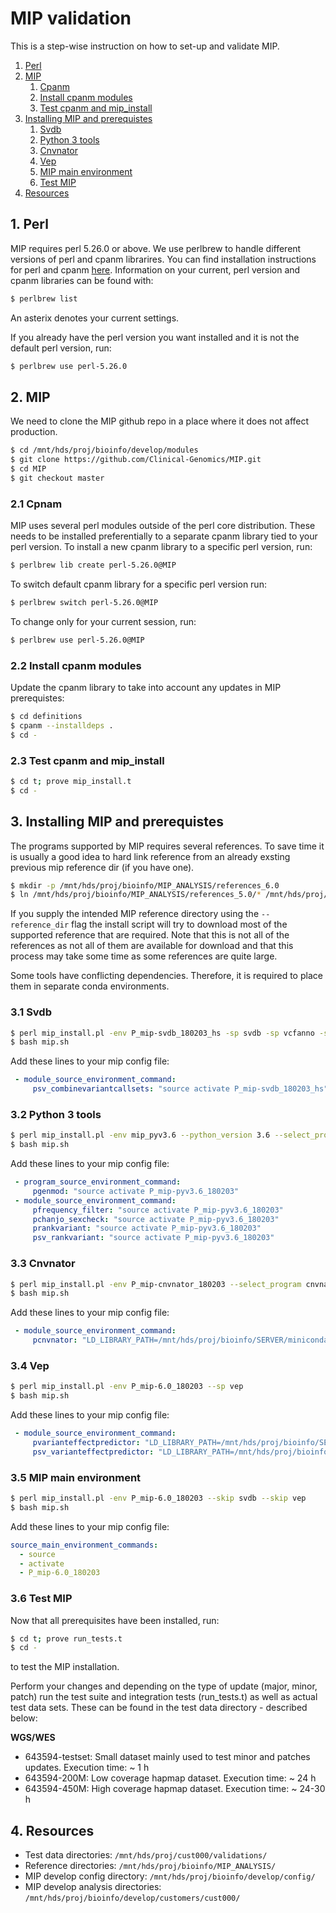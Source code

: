 # MIP validation
This is a step-wise instruction on how to set-up and validate MIP.

   1. [Perl](#1-perl)
   1. [MIP](#2-mip)
       1. [Cpanm](#21-cpanm)   
       1. [Install cpanm modules](#22-install-cpanm-modules)
       1. [Test cpanm and mip_install](#23-test-cpanm-and-mip_install)
   1. [Installing MIP and prerequistes](#3-installing-mip-and-prerequistes)
       1. [Svdb](#31-svdb)
       1. [Python 3 tools](#32-python-3-tools)
       1. [Cnvnator](#33-cnvnator)
       1. [Vep](#34-vep)
       1. [MIP main environment](#35-mip-main-environment)
       1. [Test MIP](#36-test-mip)
   1.  [Resources](#4-resources)

## 1. Perl
MIP requires perl 5.26.0 or above. We use perlbrew to handle different versions of perl and cpanm librarires. You can find installation instructions for perl and cpanm [here](https://github.com/Clinical-Genomics/development/blob/master/perl/installation/installation.md). Information on your current, perl version and cpanm libraries can be found with:
```Bash
$ perlbrew list
```
An asterix denotes your current settings.

If you already have the perl version you want installed and it is not the default perl version, run:
```Bash
$ perlbrew use perl-5.26.0
```

## 2. MIP
We need to clone the MIP github repo in a place where it does not affect production.
```Bash
$ cd /mnt/hds/proj/bioinfo/develop/modules
$ git clone https://github.com/Clinical-Genomics/MIP.git
$ cd MIP
$ git checkout master
```

### 2.1 Cpnam 
MIP uses several perl modules outside of the perl core distribution. These needs to be installed preferentially to a separate cpanm library tied to your perl version. To install a new cpanm library to a specific perl version, run:
```Bash
$ perlbrew lib create perl-5.26.0@MIP
```
To switch default cpanm library for a specific perl version run:
```Bash
$ perlbrew switch perl-5.26.0@MIP
```
To change only for your current session, run:
```Bash
$ perlbrew use perl-5.26.0@MIP
```

### 2.2 Install cpanm modules
Update the cpanm library to take into account any updates in MIP prerequistes:
```Bash
$ cd definitions
$ cpanm --installdeps .
$ cd -
```

### 2.3 Test cpanm and mip_install
```Bash
$ cd t; prove mip_install.t
$ cd -
```

## 3. Installing MIP and prerequistes
The programs supported by MIP requires several references. To save time it is usually a good idea to hard link reference from an already exsting previous mip reference dir (if you have one).
```Bash
$ mkdir -p /mnt/hds/proj/bioinfo/MIP_ANALYSIS/references_6.0
$ ln /mnt/hds/proj/bioinfo/MIP_ANALYSIS/references_5.0/* /mnt/hds/proj/bioinfo/MIP_ANALYSIS/references_6.0
```

If you supply the intended MIP reference directory using the `--reference_dir` flag the install script will try to download most of the supported reference that are required. Note that this is not all of the references as not all of them are available for download and that this process may take some time as some references are quite large. 

Some tools have conflicting dependencies. Therefore, it is required to place them in separate conda environments.

### 3.1 Svdb 
```Bash
$ perl mip_install.pl -env P_mip-svdb_180203_hs -sp svdb -sp vcfanno -sp vt -sp bcftools -sp htslib -sp picard
$ bash mip.sh
```
Add these lines to your mip config file:
```YAML
 - module_source_environment_command:
     psv_combinevariantcallsets: "source activate P_mip-svdb_180203_hs"
```

### 3.2 Python 3 tools
```Bash
$ perl mip_install.pl -env mip_pyv3.6 --python_version 3.6 --select_program genmod --select_program chanjo --select_program variant_integrity
$ bash mip.sh
```
Add these lines to your mip config file:
```YAML
 - program_source_environment_command:
     pgenmod: "source activate P_mip-pyv3.6_180203"
 - module_source_environment_command:
     pfrequency_filter: "source activate P_mip-pyv3.6_180203"
     pchanjo_sexcheck: "source activate P_mip-pyv3.6_180203"
     prankvariant: "source activate P_mip-pyv3.6_180203"
     psv_rankvariant: "source activate P_mip-pyv3.6_180203"
```

### 3.3 Cnvnator
```Bash
$ perl mip_install.pl -env P_mip-cnvnator_180203 --select_program cnvnator
$ bash mip.sh
```
Add these lines to your mip config file:
```YAML
 - module_source_environment_command:
     pcnvnator: "LD_LIBRARY_PATH=/mnt/hds/proj/bioinfo/SERVER/miniconda/lib/:$LD_LIBRARY_PATH; export LD_LIBRARY_PATH; source /mnt/hds/proj/bioinfo/SERVER/miniconda/envs/mip_cnvnator/root/bin/thisroot.sh; source activate P_mip-cnvnator_180203"        
```

### 3.4 Vep
```Bash
$ perl mip_install.pl -env P_mip-6.0_180203 --sp vep
$ bash mip.sh
```
Add these lines to your mip config file:
```YAML
 - module_source_environment_command:
     pvarianteffectpredictor: "LD_LIBRARY_PATH=/mnt/hds/proj/bioinfo/SERVER/miniconda/envs/P_mip-vep_180203/lib/:$LD_LIBRARY_PATH; export LD_LIBRARY_PATH; source activate P_mip-vep_180203"
     psv_varianteffectpredictor: "LD_LIBRARY_PATH=/mnt/hds/proj/bioinfo/SERVER/miniconda/envs/P_mip-vep_180203/lib/:$LD_LIBRARY_PATH; export LD_LIBRARY_PATH; source activate P_mip-vep_180203"
```
### 3.5 MIP main environment
```Bash
$ perl mip_install.pl -env P_mip-6.0_180203 --skip svdb --skip vep
$ bash mip.sh
```
Add these lines to your mip config file:
```YAML
source_main_environment_commands:
  - source
  - activate
  - P_mip-6.0_180203
```

### 3.6 Test MIP
Now that all prerequisites have been installed, run:
```Bash
$ cd t; prove run_tests.t
$ cd -
```
to test the MIP installation.

Perform your changes and depending on the type of update (major, minor, patch) run the test suite and integration tests (run_tests.t) as well as actual test data sets. These can be found in the test data directory - described below:

**WGS/WES**
- 643594-testset: Small dataset mainly used to test minor and patches updates. Execution time: ~ 1 h
- 643594-200M: Low coverage hapmap dataset. Execution time: ~ 24 h
- 643594-450M: High coverage hapmap dataset. Execution time: ~ 24-30 h

## 4. Resources
  - Test data directories: `/mnt/hds/proj/cust000/validations/`
  - Reference directories: `/mnt/hds/proj/bioinfo/MIP_ANALYSIS/`
  - MIP develop config directory: `/mnt/hds/proj/bioinfo/develop/config/`
  - MIP develop analysis directories: `/mnt/hds/proj/bioinfo/develop/customers/cust000/` 
